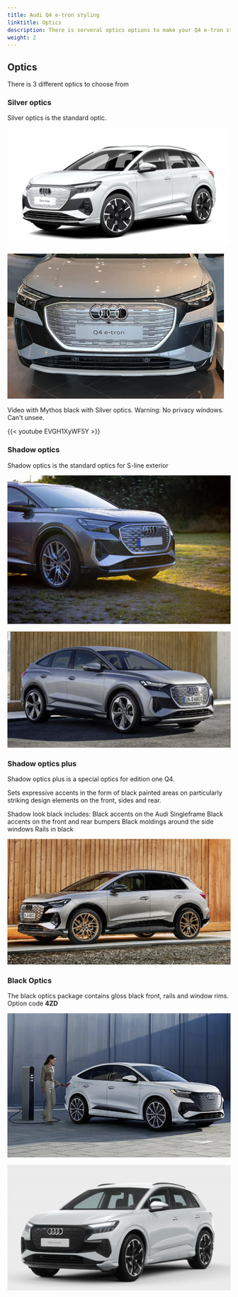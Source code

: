 ```yaml
---
title: Audi Q4 e-tron styling
linktitle: Optics
description: There is serveral optics options to make your Q4 e-tron stick out from the crowd
weight: 2
---
```


## Optics

There is 3 different optics to choose from

### Silver optics

Silver optics is the standard optic.

![Audi Q4 ](paint_glacierwhite_4.jpg "Audi Q4 Sportback 50 e-tron quattro in Glacier white")

![Audi Q4 ](silveroptics.jpg "Audi Q4 with silver optics")

Video with Mythos black with Silver optics. Warning: No privacy windows. Can't unsee.

{{< youtube EVGH1XyWF5Y >}}

### Shadow optics

Shadow optics is the standard optics for S-line exterior

![Shadow optics](shadowlook.jpg "Typhoon grey with shadow optics")

![Shadow optics](shadowlook2.jpg "Florett Silver with Shadow look and contrast color")

### Shadow optics plus

Shadow optics plus is a special optics for edition one Q4.

Sets expressive accents in the form of black painted areas on particularly striking design elements on the front, sides and rear.

Shadow look black includes:
Black accents on the Audi Singleframe
Black accents on the front and rear bumpers
Black moldings around the side windows
Rails in black

![Audi Q4 ](paint_typhoongrey_1.jpg "Audi Q4 50 e-tron quattro in typhoon grey and shadow look plus")

### Black Optics

The black optics package contains gloss black front, rails and window rims. Option code **4ZD**

![Audi Q4 ](paint_glacierwhite_5.jpg "Audi Q4 Sportback 50 e-tron quattro in Glacier white with black optics")

![Audi Q4 ](paint_glacierwhite_3.jpg "Audi Q4 Sportback 50 e-tron quattro in Glacier white with black optics")


